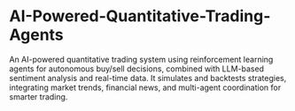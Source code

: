 # AI-Powered-Quantitative-Trading-Agents
An AI-powered quantitative trading system using reinforcement learning agents for autonomous buy/sell decisions, combined with LLM-based sentiment analysis and real-time data. It simulates and backtests strategies, integrating market trends, financial news, and multi-agent coordination for smarter trading.
